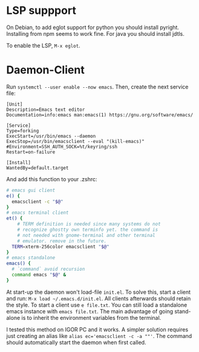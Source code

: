 # LSP suppport

On Debian, to add eglot support for python you should install pyright.
Installing from npm seems to work fine.
For java you should install jdtls.

To enable the LSP, `M-x eglot`.

# Daemon-Client
Run `systemctl --user enable --now emacs`. Then, create the next service file:
```
[Unit]
Description=Emacs text editor
Documentation=info:emacs man:emacs(1) https://gnu.org/software/emacs/

[Service]
Type=forking
ExecStart=/usr/bin/emacs --daemon
ExecStop=/usr/bin/emacsclient --eval "(kill-emacs)"
#Environment=SSH_AUTH_SOCK=%t/keyring/ssh
Restart=on-failure

[Install]
WantedBy=default.target
```
And add this function to your .zshrc:
```bash
# emacs gui client
e() {
  emacsclient -c "$@"
}
# emacs terminal client
et() {
    # TERM definition is needed since many systems do not
    # recognize ghostty own terminfo yet. the command is
    # not needed with gnome-terminal and other terminal
    # emulator. remove in the future.
  TERM=xterm-256color emacsclient "$@"
}
# emacs standalone
emacs() {
  # `command` avoid recursion
  command emacs "$@" &
}
```
At start-up the daemon won't load-file `init.el`. To solve this, start a client and run: `M-x load ~/.emacs.d/init.el`. All clients afterwards should retain the style.
To start a client use `e file.txt`. You can still load a standalone emacs instance with `emacs file.txt`. The main advantage of going stand-alone is to inherit the environment variables from the terminal.

I tested this method on IGOR PC and it works.
A simpler solution requires just creating an alias like `alias ec='emacsclient -c -a ""'`. The command should automatically start the daemon when first called. 
